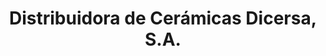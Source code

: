 ---
title: "Distribuidora de Cerámicas Dicersa, S.A."
url: /guatire/distribuidora-de-ceramicas-dicersa-s-a/
shop: Raumausstattung
---
